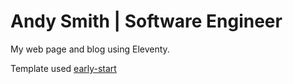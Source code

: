 # Andy Smith | Software Engineer

My web page and blog using Eleventy.

Template used
[early-start](https://github.com/ai-mama/early-start)

